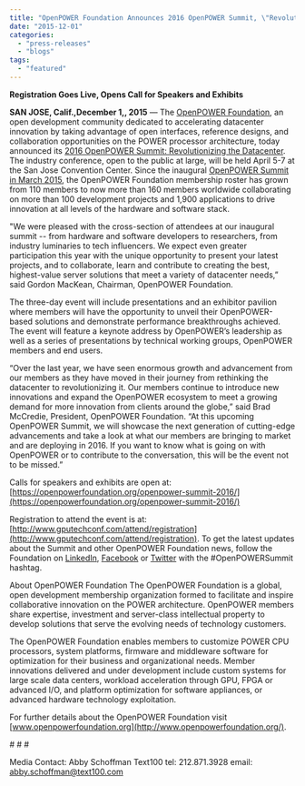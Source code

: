 ```yaml
---
title: "OpenPOWER Foundation Announces 2016 OpenPOWER Summit, \"Revolutionizing the Datacenter\""
date: "2015-12-01"
categories: 
  - "press-releases"
  - "blogs"
tags: 
  - "featured"
---
```


**Registration Goes Live, Opens Call for Speakers and Exhibits**

**SAN JOSE, Calif.,December 1,, 2015** — The [OpenPOWER Foundation](http://www.openpowerfoundation.org/), an open development community dedicated to accelerating datacenter innovation by taking advantage of open interfaces, reference designs, and collaboration opportunities on the POWER processor architecture, today announced its [2016 OpenPOWER Summit: Revolutionizing the Datacenter](https://openpowerfoundation.org/openpower-summit-2016/). The industry conference, open to the public at large, will be held April 5-7 at the San Jose Convention Center. Since the inaugural [OpenPOWER Summit in March 2015](https://openpowerfoundation.org/2015-summit/), the OpenPOWER Foundation membership roster has grown from 110 members to now more than 160 members worldwide collaborating on more than 100 development projects and 1,900 applications to drive innovation at all levels of the hardware and software stack.

"We were pleased with the cross-section of attendees at our inaugural summit -- from hardware and software developers to researchers, from industry luminaries to tech influencers. We expect even greater participation this year with the unique opportunity to present your latest projects, and to collaborate, learn and contribute to creating the best, highest-value server solutions that meet a variety of datacenter needs,” said Gordon MacKean, Chairman, OpenPOWER Foundation.

The three-day event will include presentations and an exhibitor pavilion where members will have the opportunity to unveil their OpenPOWER-based solutions and demonstrate performance breakthroughs achieved. The event will feature a keynote address by OpenPOWER’s leadership as well as a series of presentations by technical working groups, OpenPOWER members and end users.

“Over the last year, we have seen enormous growth and advancement from our members as they have moved in their journey from rethinking the datacenter to revolutionizing it. Our members continue to introduce new innovations and expand the OpenPOWER ecosystem to meet a growing demand for more innovation from clients around the globe,” said Brad McCredie, President, OpenPOWER Foundation. “At this upcoming OpenPOWER Summit, we will showcase the next generation of cutting-edge advancements and take a look at what our members are bringing to market and are deploying in 2016. If you want to know what is going on with OpenPOWER or to contribute to the conversation, this will be the event not to be missed.”

Calls for speakers and exhibits are open at: [https://openpowerfoundation.org/openpower-summit-2016/](https://openpowerfoundation.org/openpower-summit-2016/)

Registration to attend the event is at: [http://www.gputechconf.com/attend/registration](http://www.gputechconf.com/attend/registration). To get the latest updates about the Summit and other OpenPOWER Foundation news, follow the Foundation on [LinkedIn](https://www.linkedin.com/groups/OpenPOWER-Foundation-7460635), [Facebook](https://www.facebook.com/openpower) or [Twitter](https://twitter.com/openpowerorg) with the #OpenPOWERSummit hashtag.

About OpenPOWER Foundation The OpenPOWER Foundation is a global, open development membership organization formed to facilitate and inspire collaborative innovation on the POWER architecture. OpenPOWER members share expertise, investment and server-class intellectual property to develop solutions that serve the evolving needs of technology customers.

The OpenPOWER Foundation enables members to customize POWER CPU processors, system platforms, firmware and middleware software for optimization for their business and organizational needs. Member innovations delivered and under development include custom systems for large scale data centers, workload acceleration through GPU, FPGA or advanced I/O, and platform optimization for software appliances, or advanced hardware technology exploitation.

For further details about the OpenPOWER Foundation visit [www.openpowerfoundation.org](http://www.openpowerfoundation.org/).

\# # #

Media Contact: Abby Schoffman Text100 tel: 212.871.3928 email: [abby.schoffman@text100.com](mailto:abby.schoffman@text100.com)
